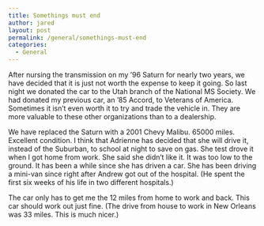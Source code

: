```yaml
---
title: Somethings must end
author: jared
layout: post
permalink: /general/somethings-must-end
categories:
  - General
---
```

After nursing the transmission on my &#8217;96 Saturn for nearly two years, we have decided that it is just not worth the expense to keep it going. So last night we donated the car to the Utah branch of the National MS Society. We had donated my previous car, an &#8217;85 Accord, to Veterans of America. Sometimes it isn&#8217;t even worth it to try and trade the vehicle in. They are more valuable to these other organizations than to a dealership.

We have replaced the Saturn with a 2001 Chevy Malibu. 65000 miles. Excellent condition. I think that Adrienne has decided that she will drive it, instead of the Suburban, to school at night to save on gas. She test drove it when I got home from work. She said she didn&#8217;t like it. It was too low to the ground. It has been a while since she has driven a car. She has been driving a mini-van since right after Andrew got out of the hospital. (He spent the first six weeks of his life in two different hospitals.)

The car only has to get me the 12 miles from home to work and back. This car should work out just fine. (The drive from house to work in New Orleans was 33 miles. This is much nicer.)